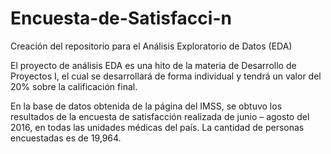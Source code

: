# Encuesta-de-Satisfacci-n
Creación del repositorio para el Análisis Exploratorio de Datos (EDA)

El proyecto de análisis EDA es una hito de la materia de Desarrollo de Proyectos I, el cual se desarrollará de forma individual y tendrá un valor del 20% sobre la calificación final.

En la base de datos obtenida de la página del IMSS, se obtuvo los resultados de la encuesta de satisfacción realizada de junio – agosto del 2016, en todas las unidades médicas del país. La cantidad de personas encuestadas es de 19,964.
